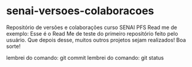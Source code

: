 # senai-versoes-colaboracoes
Repositório de versões e colaborações curso SENAI PFS
Read me de exemplo:
Esse é o Read Me de teste do primeiro repositório feito pelo usuário.
Que depois desse, muitos outros projetos sejam realizados!
Boa sorte!

lembrei do comando: git commit
lembrei do comando: git status
